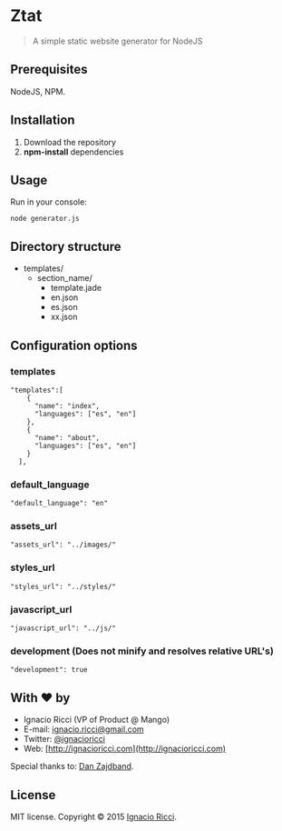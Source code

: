# Ztat
> A simple static website generator for NodeJS

## Prerequisites

NodeJS, NPM.

## Installation

1. Download the repository
2. **npm-install** dependencies

## Usage

Run in your console:

```
node generator.js
```

## Directory structure

- templates/
  - section_name/
     - template.jade
     - en.json
     - es.json
     - xx.json

## Configuration options

### templates

```
"templates":[
    {
      "name": "index",
      "languages": ["es", "en"]
    },
    {
      "name": "about",
      "languages": ["es", "en"]
    }
  ],
```
### default_language
```
"default_language": "en"
```
### assets_url
```
"assets_url": "../images/"
```
### styles_url
```
"styles_url": "../styles/"
```
### javascript_url
```
"javascript_url": "../js/"
```
### development (Does not minify and resolves relative URL's)
```
"development": true
```

## With ❤ by

- Ignacio Ricci (VP of Product @ Mango)
 - E-mail: [ignacio.ricci@gmail.com](mailto:ignacio.ricci@gmail.com)
 - Twitter: [@ignacioricci](http://twitter.com/ignacioricci)
 - Web: [http://ignacioricci.com](http://ignacioricci.com)

Special thanks to: <a href="http://twitter.com/impronunciable">Dan Zajdband</a>.

## License
MIT license. Copyright © 2015 [Ignacio Ricci](http://ignacioricci.com).